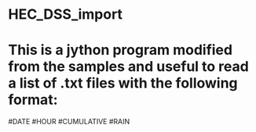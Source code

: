 # HEC_DSS_import
# This is a jython program modified from the samples and useful to read a list of .txt files with the following format:

#DATE #HOUR #CUMULATIVE #RAIN
